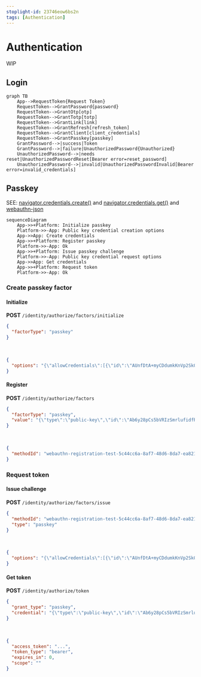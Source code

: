 ```yaml
---
stoplight-id: 23746eow6bs2n
tags: [Authentication]
---
```


# Authentication

WIP

## Login

```mermaid
graph TB
    App-->RequestToken{Request Token}
    RequestToken-->GrantPassword{password}
    RequestToken-->GrantOtp[otp]
    RequestToken-->GrantTotp[totp]
    RequestToken-->GrantLink[link]
    RequestToken-->GrantRefresh[refresh_token]
    RequestToken-->GrantClient[client_credentials]
    RequestToken-->GrantPasskey[passkey]
    GrantPassword-->|success|Token
    GrantPassword-->|failure|UnauthorizedPassword{Unauthorized}
    UnauthorizedPassword-->|needs reset|UnauthorizedPasswordReset[Bearer error=reset_password]
    UnauthorizedPassword-->|invalid|UnauthorizedPasswordInvalid[Bearer error=invalid_credentials]
```

## Passkey

SEE: [navigator.credentials.create()](https://www.w3.org/TR/webauthn-2/#sctn-createCredential) and [navigator.credentials.get()](https://www.w3.org/TR/webauthn-2/#sctn-getAssertion) and [webauthn-json](https://github.com/github/webauthn-json)

```mermaid
sequenceDiagram
    App->>+Platform: Initialize passkey
    Platform->>-App: Public key credential creation options
    App->>App: Create credentials
    App->>+Platform: Register passkey
    Platform->>-App: Ok
    App->>+Platform: Issue passkey challenge
    Platform->>-App: Public key credential request options
    App->>App: Get credentials
    App->>+Platform: Request token
    Platform->>-App: Ok   
```


### Create passkey factor

#### Initialize

**POST** `/identity/authorize/factors/initialize`
```json title=Request
{
  "factorType": "passkey"
}
```
&nbsp;
```json title=Response
{
  "options": "{\"allowCredentials\":[{\"id\":\"AUnfDtA+myCDdumkKnVp2Sk0MIWCPXQVL2mG3h+xQBvLEF+MmNqvj2ZwNIY8id5UHz7ogZKmGgc0mM9yYVhdJNU1n6nIwPBGUuZpr3N18trqXMKxejYYKwCO4BmSHA==\",\"type\":\"public-key\"},],\"challenge\":\"hYZtLNT9SIgZqPnKfbnQX3nCJ7NavTT_S6oC9XREYv0F\",\"rpId\":\"example.com\",\"timeout\":300000,\"userVerification\":\"discouraged\"}"
}
```

#### Register

**POST** `/identity/authorize/factors`
```json title=Request
{
  "factorType": "passkey",
  "value": "{\"type\":\"public-key\",\"id\":\"Ab6y28pCs5bVRIzSmrlufidfR57gRlEZ-KSTVGJYdkwAfR_SeaVXvdW6ND_XljM25cXYI-dSwrhjuNsj1L3uC0BHqN3mBQIzSswJneTv08RbDNZOLhjiwOEnQ03uPbL5eA7EcyinClOU_qwPMf5lowW1NSTWtaFvOlY\",\"rawId\":\"Ab6y28pCs5bVRIzSmrlufidfR57gRlEZ-KSTVGJYdkwAfR_SeaVXvdW6ND_XljM25cXYI-dSwrhjuNsj1L3uC0BHqN3mBQIzSswJneTv08RbDNZOLhjiwOEnQ03uPbL5eA7EcyinClOU_qwPMf5lowW1NSTWtaFvOlY\",\"response\":{\"clientDataJSON\":\"eyJ0eXBlIjoid2ViYXV0aG4uY3JlYXRlIiwiY2hhbGxlbmdlIjoiaFladExOVDlTSWdacVBuS2ZiblFYM25DSjdOYXZUVF9TNm9DOVhSRVl2MEYiLCJvcmlnaW4iOiJodHRwOi8vbG9jYWxob3N0OjMwMDAiLCJjcm9zc09yaWdpbiI6ZmFsc2V9\",\"attestationObject\":\"o2NmbXRmcGFja2VkZ2F0dFN0bXSiY2FsZyZjc2lnWEYwRAIgLEvyXrb_aMCVOjpYBLpm3cPaaquDN0ouXaL27SF9Lp0CIB2f56tWUDvs6oBl3pMxIIrJqJhZKkK7btJtWVDLsFFbaGF1dGhEYXRhWP5Jlg3liA6MaHQ0Fw9kdmBbj-SuuaKGMseZXPO6gx2XY0VheZqwrc4AAjW8xgpkiwsl8fBVAwB6Ab6y28pCs5bVRIzSmrlufidfR57gRlEZ-KSTVGJYdkwAfR_SeaVXvdW6ND_XljM25cXYI-dSwrhjuNsj1L3uC0BHqN3mBQIzSswJneTv08RbDNZOLhjiwOEnQ03uPbL5eA7EcyinClOU_qwPMf5lowW1NSTWtaFvOlalAQIDJiABIVggFCI-4HODPxlfeBwfFyzQG_btRm_pB6mb9E1E-rANMwoiWCBCr6C2SQOGElh9N9OMzVBcMnOolAcvz3S0STbnNTHOmg\"},\"clientExtensionResults\":{}}"
}
```
&nbsp;
```json title=Response
{
  "methodId": "webauthn-registration-test-5c44cc6a-8af7-48d6-8da7-ea821342f5a6"
}
```

### Request token

#### Issue challenge

**POST** `/identity/authorize/factors/issue`
```json title=Request
{
  "methodId": "webauthn-registration-test-5c44cc6a-8af7-48d6-8da7-ea821342f5a6",
  "type": "passkey"
}
```
&nbsp;
```json title=Response
{
  "options": "{\"allowCredentials\":[{\"id\":\"AUnfDtA+myCDdumkKnVp2Sk0MIWCPXQVL2mG3h+xQBvLEF+MmNqvj2ZwNIY8id5UHz7ogZKmGgc0mM9yYVhdJNU1n6nIwPBGUuZpr3N18trqXMKxejYYKwCO4BmSHA==\",\"type\":\"public-key\"},],\"challenge\":\"hYZtLNT9SIgZqPnKfbnQX3nCJ7NavTT_S6oC9XREYv0F\",\"rpId\":\"example.com\",\"timeout\":300000,\"userVerification\":\"discouraged\"}"
}
```

#### Get token

**POST** `/identity/authorize/token`
```json title=Request
{
  "grant_type": "passkey",
  "credential": "{\"type\":\"public-key\",\"id\":\"Ab6y28pCs5bVRIzSmrlufidfR57gRlEZ-KSTVGJYdkwAfR_SeaVXvdW6ND_XljM25cXYI-dSwrhjuNsj1L3uC0BHqN3mBQIzSswJneTv08RbDNZOLhjiwOEnQ03uPbL5eA7EcyinClOU_qwPMf5lowW1NSTWtaFvOlY\",\"rawId\":\"Ab6y28pCs5bVRIzSmrlufidfR57gRlEZ-KSTVGJYdkwAfR_SeaVXvdW6ND_XljM25cXYI-dSwrhjuNsj1L3uC0BHqN3mBQIzSswJneTv08RbDNZOLhjiwOEnQ03uPbL5eA7EcyinClOU_qwPMf5lowW1NSTWtaFvOlY\",\"response\":{\"authenticatorData\":\"SZYN5YgOjGh7NBcPZHZgW1_krrmihjLHmVzzuoNcl2MFYZKokg\",\"clientDataJSON\":\"eyJ2eXBlOjopo2ViYBx0aG4uZ2V0IiwiY2hhbGxlbmdlIjoiWEtEWDVJa25EWEU3by1KQlRkYTNfS1NiTXdmb3dMWDQxMldlNEFDY04tYWgiLCJvcmlnaW4iOiJodHRwOi8vbG9jYWxob3N0OjMwMDAiLCJjcm9zc09yaWdpbiI6ZmFsc2V9\",\"signature\":\"MEYCIQDU1FGXEBrq3hsQ2ye1pBcYLMu7zmzLVVdcbs6R21hGyAIhAJmpdBo2Hd7P4Ks9VFKBUYbKSIioMdhl2XIIjWHNKD77\",\"userHandle\":\"dXNlus1kZXZlbG9wLBC2M2E1MGI0LWEwMGEtNGU3NC89NTJmLTFlOGRhODE2nDBnMw\"},\"clientExtensionResults\":{}}"
}
```
&nbsp;
```json title=Response
{
  "access_token": "...",
  "token_type": "bearer",
  "expires_in": 0,
  "scope": ""
}
```
